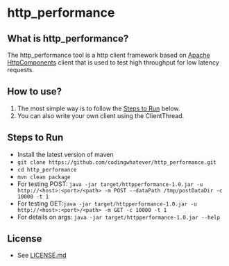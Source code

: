 # http_performance

## What is http_performance?

The http_performance tool is a http client framework based on [Apache HttpComponents](https://hc.apache.org/) client that is used to test high throughput for low latency requests.

## How to use?

1. The most simple way is to follow the [Steps to Run](README.md#steps-to-run) below.
2. You can also write your own client using the ClientThread.

## Steps to Run

* Install the latest version of maven
* `git clone https://github.com/codingwhatever/http_performance.git`
* `cd http_performance`
* `mvn clean package`
* For testing POST: `java -jar target/httpperformance-1.0.jar -u http://<host>:<port>/<path> -m POST --dataPath /tmp/postDataDir -c 10000 -t 1`
* For testing GET:`java -jar target/httpperformance-1.0.jar -u http://<host>:<port>/<path> -m GET -c 10000 -t 1`
* For details on args: `java -jar target/httpperformance-1.0.jar --help`

## License

* See [LICENSE.md](LICENSE.md)
